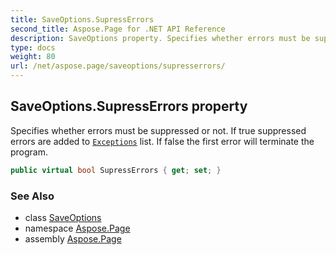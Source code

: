 ```yaml
---
title: SaveOptions.SupressErrors
second_title: Aspose.Page for .NET API Reference
description: SaveOptions property. Specifies whether errors must be suppressed or not. If true suppressed errors are added to Exceptions list. If false the first error will terminate the program
type: docs
weight: 80
url: /net/aspose.page/saveoptions/supresserrors/
---
```

## SaveOptions.SupressErrors property

Specifies whether errors must be suppressed or not. If true suppressed errors are added to [`Exceptions`](../exceptions/) list. If false the first error will terminate the program.

```csharp
public virtual bool SupressErrors { get; set; }
```

### See Also

* class [SaveOptions](../)
* namespace [Aspose.Page](../../saveoptions/)
* assembly [Aspose.Page](../../../)


